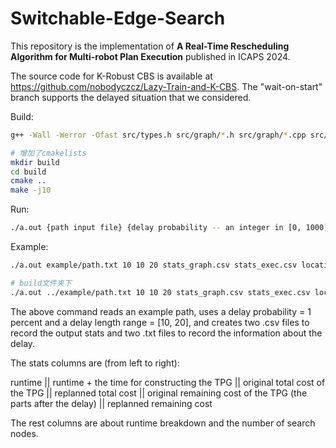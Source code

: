 # Switchable-Edge-Search

This repository is the implementation of **A Real-Time Rescheduling Algorithm for Multi-robot Plan Execution** published in ICAPS 2024.

The source code for K-Robust CBS is available at https://github.com/nobodyczcz/Lazy-Train-and-K-CBS. The "wait-on-start" branch supports the delayed situation that we considered.

Build:

```bash
g++ -Wall -Werror -Ofast src/types.h src/graph/*.h src/graph/*.cpp src/ADG/*.h src/ADG/*.cpp src/Algorithm/*.h src/Algorithm/*.cpp src/simulate.cpp

# 增加了cmakelists
mkdir build
cd build
cmake ..
make -j10
```

Run:
```bash
./a.out {path input file} {delay probability -- an integer in [0, 1000]} {lower bound of the delay length -- an integer} {upper bound of the delay length -- an integer} {output file (stats) for the graph-based module} {output file (stats) for the execution-based module} {output file for the start and goal locations when a delay happens} {output file for the index of the delayed agents and the length of the delay}
```

Example:
```bash
./a.out example/path.txt 10 10 20 stats_graph.csv stats_exec.csv locations.txt delay_setup.txt

# build文件夹下
./a.out ../example/path.txt 10 10 20 stats_graph.csv stats_exec.csv locations.txt delay_setup.txt
```

The above command reads an example path, uses a delay probability = 1 percent and a delay length range = [10, 20], and creates two .csv files to record the output stats and two .txt files to record the information about the delay.

The stats columns are (from left to right):

runtime || runtime + the time for constructing the TPG || original total cost of the TPG || replanned total cost || original remaining cost of the TPG (the parts after the delay) || replanned remaining cost

The rest columns are about runtime breakdown and the number of search nodes.
